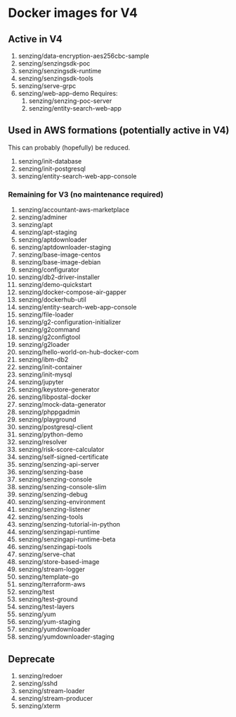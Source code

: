 # Docker images for V4

## Active in V4

1. senzing/data-encryption-aes256cbc-sample
1. senzing/senzingsdk-poc
1. senzing/senzingsdk-runtime
1. senzing/senzingsdk-tools
1. senzing/serve-grpc
1. senzing/web-app-demo Requires:
   1. senzing/senzing-poc-server
   1. senzing/entity-search-web-app

## Used in AWS formations (potentially active in V4)

This can probably (hopefully) be reduced.

1. senzing/init-database
1. senzing/init-postgresql
1. senzing/entity-search-web-app-console

### Remaining for V3 (no maintenance required)

1. senzing/accountant-aws-marketplace
1. senzing/adminer
1. senzing/apt
1. senzing/apt-staging
1. senzing/aptdownloader
1. senzing/aptdownloader-staging
1. senzing/base-image-centos
1. senzing/base-image-debian
1. senzing/configurator
1. senzing/db2-driver-installer
1. senzing/demo-quickstart
1. senzing/docker-compose-air-gapper
1. senzing/dockerhub-util
1. senzing/entity-search-web-app-console
1. senzing/file-loader
1. senzing/g2-configuration-initializer
1. senzing/g2command
1. senzing/g2configtool
1. senzing/g2loader
1. senzing/hello-world-on-hub-docker-com
1. senzing/ibm-db2
1. senzing/init-container
1. senzing/init-mysql
1. senzing/jupyter
1. senzing/keystore-generator
1. senzing/libpostal-docker
1. senzing/mock-data-generator
1. senzing/phppgadmin
1. senzing/playground
1. senzing/postgresql-client
1. senzing/python-demo
1. senzing/resolver
1. senzing/risk-score-calculator
1. senzing/self-signed-certificate
1. senzing/senzing-api-server
1. senzing/senzing-base
1. senzing/senzing-console
1. senzing/senzing-console-slim
1. senzing/senzing-debug
1. senzing/senzing-environment
1. senzing/senzing-listener
1. senzing/senzing-tools
1. senzing/senzing-tutorial-in-python
1. senzing/senzingapi-runtime
1. senzing/senzingapi-runtime-beta
1. senzing/senzingapi-tools
1. senzing/serve-chat
1. senzing/store-based-image
1. senzing/stream-logger
1. senzing/template-go
1. senzing/terraform-aws
1. senzing/test
1. senzing/test-ground
1. senzing/test-layers
1. senzing/yum
1. senzing/yum-staging
1. senzing/yumdownloader
1. senzing/yumdownloader-staging

## Deprecate

1. senzing/redoer
1. senzing/sshd
1. senzing/stream-loader
1. senzing/stream-producer
1. senzing/xterm
